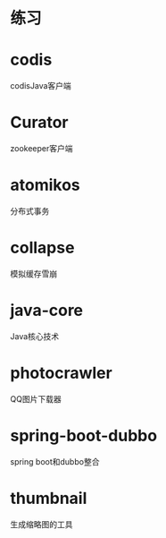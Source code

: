 # 练习

# codis

codisJava客户端

# Curator

zookeeper客户端

# atomikos

分布式事务

# collapse

模拟缓存雪崩

# java-core

Java核心技术

# photocrawler

QQ图片下载器

# spring-boot-dubbo

spring boot和dubbo整合

# thumbnail

生成缩略图的工具



